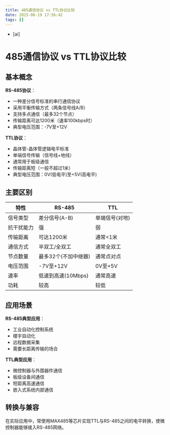 ```yaml
---
title: 485通信协议 vs TTL协议比较
date: 2025-06-19 17:56:42
tags: []
---
```

- [ai]

# 485通信协议 vs TTL协议比较

## 基本概念

**RS-485协议**：
- 一种差分信号标准的串行通信协议
- 采用平衡传输方式（两条信号线A/B）
- 支持多点通信（最多32个节点）
- 传输距离可达1200米（速率100kbps时）
- 典型电压范围：-7V至+12V

**TTL协议**：
- 晶体管-晶体管逻辑电平标准
- 单端信号传输（信号线+地线）
- 通常用于板级通信
- 传输距离短（一般不超过1米）
- 典型电压范围：0V(低电平)至+5V(高电平)

## 主要区别

| 特性        | RS-485               | TTL                 |
|-----------|---------------------|--------------------|
| 信号类型     | 差分信号(A-B)         | 单端信号(对地)        |
| 抗干扰能力   | 强                   | 弱                  |
| 传输距离     | 可达1200米           | 通常<1米            |
| 通信方式     | 半双工/全双工         | 通常全双工           |
| 节点数量     | 最多32个(不加中继器)   | 通常点对点           |
| 电压范围     | -7V至+12V           | 0V至+5V            |
| 速率        | 低速到高速(10Mbps)    | 通常高速             |
| 功耗        | 较高                 | 较低                |

## 应用场景

**RS-485典型应用**：
- 工业自动化控制系统
- 楼宇自动化
- 远程数据采集
- 需要长距离传输的场合

**TTL典型应用**：
- 微控制器与外围器件通信
- 板级设备间通信
- 短距离高速通信
- 嵌入式系统内部通信

## 转换与兼容

在实际应用中，常使用MAX485等芯片实现TTL与RS-485之间的电平转换，使微控制器能够接入RS-485网络。

